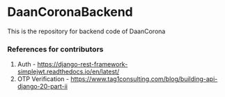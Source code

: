 # DaanCoronaBackend
This is the repository for backend code of DaanCorona


### References for contributors
1. Auth - https://django-rest-framework-simplejwt.readthedocs.io/en/latest/
2. OTP Verification - https://www.tag1consulting.com/blog/building-api-django-20-part-ii

